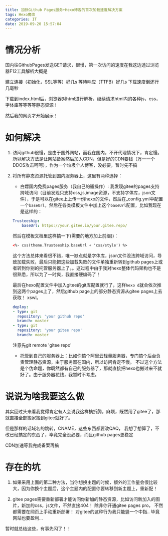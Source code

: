 ```yaml
---
title: 加快Github Pages服务+Hexo博客的首次加载速度解决方案
tags: Hexo魔改
categories: IT
date: 2019-09-20 15:57:04
---
```


# 情况分析

国内往GithubPages发送GET请求，很慢，第一次访问的速度在我这边透过浏览器F12工具解析大概是

建立连接（初始化，SSL等等）好几s
等待响应（TTFB）好几s
下载速度倒还行几毫秒


下载到index.html后，浏览器对html进行解析，继续请求html内的各种js，css，字体库等等等等静态资源！

然后我的网页才开始展示！

# 如何解决

1. 访问github很慢，是由于国外网站，而我在国内，不开代理情况下，肯定慢。所以解决方法是让网站备案然后加入CDN，但是好的CDN要钱（万一一个DDOS攻击呵呵），作为一个垃圾个人博客，没必要，暂时先不搞

2. 将所有静态资源托管到国内服务器上，这里有两种选择：
    - 白嫖国内免费pages服务（我自己的骚操作）: 我发现gitee的pages支持跨域访问（目前发现只支持css,js,image资源，不支持字体库，json文件），于是可以在gitee上上传一份hexo的文件，然后在_config.yml中配置一个`baseUrl`，然后在各类模板文件中加上这个`baseUrl`配置，比如我现在是这样的：
    ```yml
    Trusteeship:
        baseUrl: https://your.gitee.io/your.gitee.repo/
    ```
    然后在模板文档里这样搞一下(需要的地方加上前缀))：
    ```html
    <%- css(theme.Trusteeship.baseUrl + 'css/style') %>
    ```
    这个方法总体来看很不错，唯一缺点就是字体库，json文件没法跨域访问，导致加载失败，最后只能把这些加载失败的文件单独重新转到github pages上或者转到你别的托管服务器上了。。这过程中由于我对hexo整体代码架构也不是很熟悉，所以为了一时爽，我直接硬编码了！

    最后在hexo配置文件中加入gitee的git库配置就行了，这样`hexo d`就会依次推到这两个pages上了，然后github page上的部分静态资源从gitee pages上去获取！ xswl。
    ```yml
    deploy:
    - type: git
      repository: 'your github repo'
      branch: master
    - type: git
      repository: 'your gitee repo'
      branch: master
    ```
    注意先git remote 'gitee repo'
    

    - 托管到自己的服务器上：比如你搞个阿里云轻量服务器，专门搞个后台负责管理静态资源，由于服务器在国内，所以访问肯定不慢。 不过这个方法是个伪命题，你既然都有自己的服务器了，那就直接把hexo也搬过来不就好了。由于服务器花钱，我暂时不考虑。

# 说说为啥我要这么做

其实回过头来看我觉得肯定有人会说我这样搞折腾，麻烦，既然用了gitee了，那就直接全部搬家搬到gitee就好了。 

但是那样的话域名的跳转，CNAME，这些东西都要改QAQ， 我想了想算了，不改已经搞定的东西了，毕竟完全没必要，而且github pages更稳定

CDN加速等我完成备案再搞

# 存在的坑

1. 如果采用上面的第二种方法，当你想换主题的时候，额外的工作量会很比较大，因为你换个主题后，这个主题内的配置你要转移到新主题上，重新配！

2. gitee pages需要重新部署才能访问你新加的静态资源，比如访问新加入的图片，新加的css，js文件，不然直接404！ 除非你开通gitee pages pro， 不然都需要在网页上手动重新部署！ 对gitee的这种行为我只能竖一个中指.. 毕竟网站也要盈利...


暂时就总结这些，有事先闪了！！

<div id="donationPoint">

